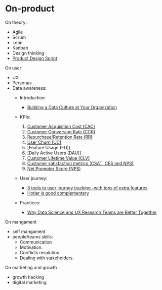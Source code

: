 # On-product
On theory:
- Agile
- Scrum
- Lean
- Kanban
- Design thinking 
- [Product Design Sprint](https://github.com/thoughtbot/design-sprint)

On user:
- UX
- Personas
- Data awareness:
    - Introduction:  
      - [Building a Data Culture at Your Organization](https://www.slideshare.net/LucianoPesci1/dawn-of-the-data-age-building-a-data-culture-at-your-organization)
  - KPIs:
    1. [Customer Acquisition Cost (CAC)](https://neilpatel.com/blog/customer-acquisition-cost/)
    2. [Customer Conversion Rate (CCR)](https://www.bigcommerce.com/blog/easy-way-to-measure-product-conversion-rate/)
    3. [Repurchase/Retention Rate (RR)](https://medium.com/@matsutton/repurchase-rate-the-most-overlooked-ecommerce-kpi-337bccde184b)
    4. [User Churn (UC)](https://clevertap.com/blog/churn-rate-mobile-app/)
    5. [Feature Usage (FU)]
    6. [Daily Active Users (DAU)]
    7. [Customer Lifetime Value (CLV)](https://en.wikipedia.org/wiki/Customer_lifetime_value)
    8. [Customer satisfaction metrics (CSAT, CES and NPS)](https://www.checkmarket.com/blog/csat-ces-nps-compared/)
    9. [Net Promoter Score (NPS)](https://www.forbes.com/sites/shephyken/2016/12/03/how-effective-is-net-promoter-score-nps/#6d8a207823e4)
    
    
  - User journey:
    - [3 tools to user journey tracking -with tons of extra features](http://marketlytics.com/blog/mixpanel-vs-kissmetrics-vs-amplitude)
    - [Hotjar is good complementary](https://www.hotjar.com/)
  - Practices:
    - [Why Data Science and UX Research Teams are Better Together](https://vimeo.com/226958716)


On mangament 
- self mangament
- people/teams skills:
  - Communication
  - Motivation.
  - Conflicts resolution.
  - Dealing with stakeholders.


On marketing and growth 
- growth hacking
- digital marketing
